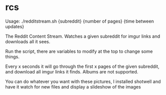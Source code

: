 rcs
===

Usage: ./redditstream.sh {subreddit} {number of pages} {time between updates}

The Reddit Content Stream. Watches a given subreddit for imgur links and 
downloads all it sees.

Run the script, there are variables to modify at the top to change some things.

Every x seconds it will go through the first x pages of the given subreddit,
and download all imgur links it finds. Albums are not supported.

You can do whatever you want with these pictures, I installed shotwell and have
it watch for new files and display a slideshow of the images
